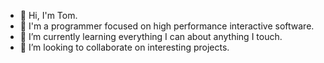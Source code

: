 - 👋 Hi, I'm Tom.
- 👀 I'm a programmer focused on high performance interactive software.
- 🌱 I’m currently learning everything I can about anything I touch.
- 💞️ I’m looking to collaborate on interesting projects.

<!---
tplunket/tplunket is a ✨ special ✨ repository because its `README.md` (this file) appears on your GitHub profile.
You can click the Preview link to take a look at your changes.
--->
